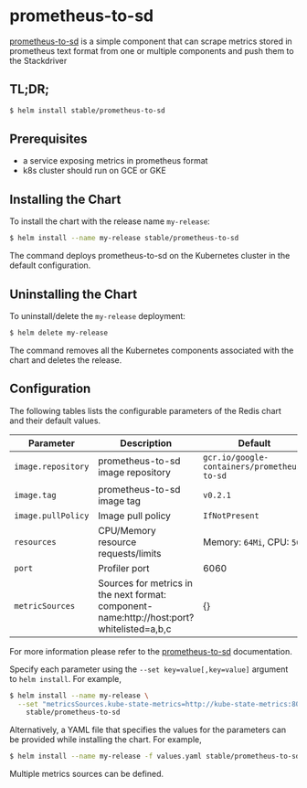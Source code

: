 # prometheus-to-sd

[prometheus-to-sd](https://github.com/GoogleCloudPlatform/k8s-stackdriver/tree/master/prometheus-to-sd) is a simple component that can scrape metrics stored in prometheus text format from one or multiple components and push them to the Stackdriver

## TL;DR;

```bash
$ helm install stable/prometheus-to-sd
```


## Prerequisites

- a service exposing metrics in prometheus format
- k8s cluster should run on GCE or GKE

## Installing the Chart

To install the chart with the release name `my-release`:

```bash
$ helm install --name my-release stable/prometheus-to-sd
```

The command deploys prometheus-to-sd on the Kubernetes cluster in the default configuration.

## Uninstalling the Chart

To uninstall/delete the `my-release` deployment:

```bash
$ helm delete my-release
```

The command removes all the Kubernetes components associated with the chart and deletes the release.

## Configuration

The following tables lists the configurable parameters of the Redis chart and their default values.

| Parameter                             | Description                           | Default                                                   |
| --------------------------            | ------------------------------------- | --------------------------------------------------------- |
| `image.repository`                    | prometheus-to-sd image repository     | `gcr.io/google-containers/prometheus-to-sd`               |
| `image.tag`                           | prometheus-to-sd image tag            | `v0.2.1`                                                  |
| `image.pullPolicy`                    | Image pull policy                     | `IfNotPresent`                                            |
| `resources`                           | CPU/Memory resource requests/limits   | Memory: `64Mi`, CPU: `50m`                                |
| `port`                                | Profiler port                         | 6060                                                      |
| `metricSources`                       | Sources for metrics in the next format: component-name:http://host:port?whitelisted=a,b,c | {}    |

For more information please refer to the [prometheus-to-sd](https://github.com/GoogleCloudPlatform/k8s-stackdriver/tree/master/prometheus-to-sd) documentation.

Specify each parameter using the `--set key=value[,key=value]` argument to `helm install`. For example,

```bash
$ helm install --name my-release \
  --set "metricsSources.kube-state-metrics=http://kube-state-metrics:8080" \
    stable/prometheus-to-sd
```

Alternatively, a YAML file that specifies the values for the parameters can be provided while installing the chart. For example,

```bash
$ helm install --name my-release -f values.yaml stable/prometheus-to-sd
```

Multiple metrics sources can be defined. 
